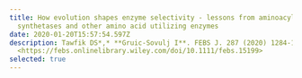 ```yaml
---
title: How evolution shapes enzyme selectivity - lessons from aminoacyl-tRNA
  synthetases and other amino acid utilizing enzymes
date: 2020-01-20T15:57:54.597Z
description: Tawfik DS*,* **Gruic-Sovulj I**. FEBS J. 287 (2020) 1284-1305.
  <https://febs.onlinelibrary.wiley.com/doi/10.1111/febs.15199>
selected: true
---
```

